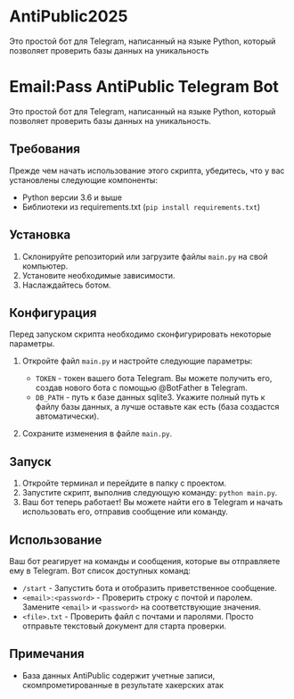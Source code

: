 # AntiPublic2025
Это простой бот для Telegram, написанный на языке Python, который позволяет проверить базы данных на уникальность
# Email:Pass AntiPublic Telegram Bot

Это простой бот для Telegram, написанный на языке Python, который позволяет проверить базы данных на уникальность.

## Требования

Прежде чем начать использование этого скрипта, убедитесь, что у вас установлены следующие компоненты:

- Python версии 3.6 и выше
- Библиотеки из requirements.txt (`pip install requirements.txt`)

## Установка

1. Склонируйте репозиторий или загрузите файлы `main.py` на свой компьютер.
2. Установите необходимые зависимости.
3. Наслаждайтесь ботом.

## Конфигурация

Перед запуском скрипта необходимо сконфигурировать некоторые параметры.

1. Откройте файл `main.py` и настройте следующие параметры:
   - `TOKEN` - токен вашего бота Telegram. Вы можете получить его, создав нового бота с помощью @BotFather в Telegram.
   - `DB_PATH` - путь к базе данных sqlite3. Укажите полный путь к файлу базы данных, а лучше оставьте как есть (база создастся автоматически).
   
2. Сохраните изменения в файле `main.py`.

## Запуск

1. Откройте терминал и перейдите в папку с проектом.
2. Запустите скрипт, выполнив следующую команду: `python main.py`.
3. Ваш бот теперь работает! Вы можете найти его в Telegram и начать использовать его, отправив сообщение или команду.

## Использование

Ваш бот реагирует на команды и сообщения, которые вы отправляете ему в Telegram. Вот список доступных команд:

- `/start` - Запустить бота и отобразить приветственное сообщение.
- `<email>:<password>` - Проверить строку с почтой и паролем. Замените `<email>` и `<password>` на соответствующие значения.
- `<file>.txt` - Проверить файл с почтами и паролями. Просто отправьте текстовый документ для старта проверки.

## Примечания

- База данных AntiPublic содержит учетные записи, скомпрометированные в результате хакерских атак
